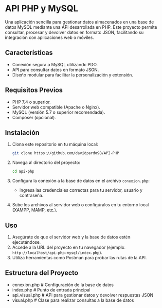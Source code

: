 # API PHP y MySQL

Una aplicación sencilla para gestionar datos almacenados en una base de datos MySQL mediante una API desarrollada en PHP. Este proyecto permite consultar, procesar y devolver datos en formato JSON, facilitando su integración con aplicaciones web o móviles.

## Características
- Conexión segura a MySQL utilizando PDO.
- API para consultar datos en formato JSON.
- Diseño modular para facilitar la personalización y extensión.

## Requisitos Previos
- PHP 7.4 o superior.
- Servidor web compatible (Apache o Nginx).
- MySQL (versión 5.7 o superior recomendada).
- Composer (opcional).

## Instalación
1. Clona este repositorio en tu máquina local:
    ```bash
    git clone https://github.com/davidpardo98/API-PHP
    ```
2. Navega al directorio del proyecto:
    ```bash
    cd api-php
    ```
3. Configura la conexión a la base de datos en el archivo `conexion.php`:
    - Ingresa las credenciales correctas para tu servidor, usuario y contraseña.

4. Sube los archivos al servidor web o configúralos en tu entorno local (XAMPP, MAMP, etc.).

## Uso
1. Asegúrate de que el servidor web y la base de datos estén ejecutándose.
2. Accede a la URL del proyecto en tu navegador (ejemplo: `http://localhost/api-php-mysql/index.php`).
3. Utiliza herramientas como Postman para probar las rutas de la API.

## Estructura del Proyecto
- conexion.php # Configuración de la base de datos 
- index.php # Punto de entrada principal 
- api_visual.php # API para gestionar datos y devolver respuestas JSON 
- visual.php # Clase para realizar consultas a la base de datos

